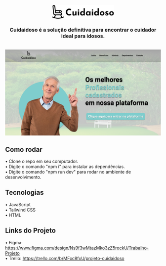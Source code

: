 <div align=center><img  src="/cuidaidososb/src/main/resources/static/img/Logo.png" width="200px"></div>

<h3 align=center>Cuidaidoso é a solução definitiva para encontrar o cuidador ideal para idosos.</h3>
<br>
<div align=Left><img  src="/cuidaidososb/src/main/resources/static/img/Projeto Cuidaidoso.png" width="1000px"></div>

<h2 align=left>Como rodar</h2>

• Clone o repo em seu computador. <br>
• Digite o comando "npm i" para instalar as dependências. <br>
• Digite o comando "npm run dev" para rodar no ambiente de desenvolvimento. <br>

<h2 align=left>Tecnologias</h2>

• JavaScript <br>
• Tailwind CSS <br>
• HTML <br>

<h2 align=left>Links do Projeto</h2>

• Figma: https://www.figma.com/design/Ns9f3wMtazMko3zZ5rockU/Trabalho-Projeto <br>
• Trello: https://trello.com/b/MFxc8fxU/projeto-cuidaidoso <br>

